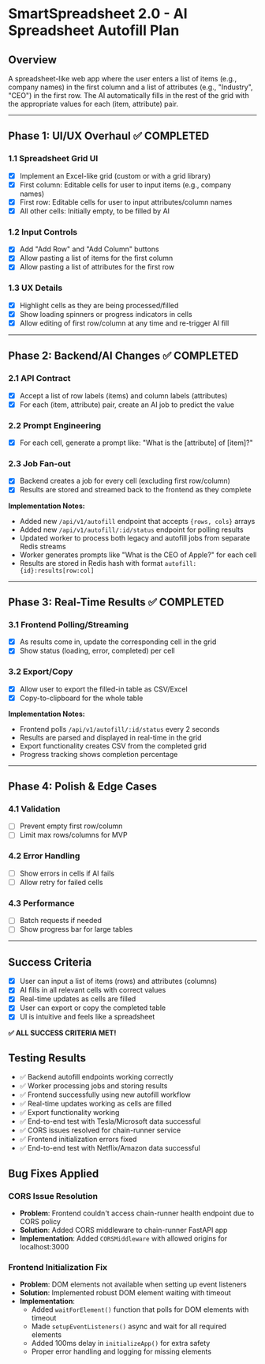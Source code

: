 # SmartSpreadsheet 2.0 - AI Spreadsheet Autofill Plan

## Overview
A spreadsheet-like web app where the user enters a list of items (e.g., company names) in the first column and a list of attributes (e.g., "Industry", "CEO") in the first row. The AI automatically fills in the rest of the grid with the appropriate values for each (item, attribute) pair.

---

## Phase 1: UI/UX Overhaul ✅ COMPLETED

### 1.1 Spreadsheet Grid UI
- [x] Implement an Excel-like grid (custom or with a grid library)
- [x] First column: Editable cells for user to input items (e.g., company names)
- [x] First row: Editable cells for user to input attributes/column names
- [x] All other cells: Initially empty, to be filled by AI

### 1.2 Input Controls
- [x] Add "Add Row" and "Add Column" buttons
- [x] Allow pasting a list of items for the first column
- [x] Allow pasting a list of attributes for the first row

### 1.3 UX Details
- [x] Highlight cells as they are being processed/filled
- [x] Show loading spinners or progress indicators in cells
- [x] Allow editing of first row/column at any time and re-trigger AI fill

---

## Phase 2: Backend/AI Changes ✅ COMPLETED

### 2.1 API Contract
- [x] Accept a list of row labels (items) and column labels (attributes)
- [x] For each (item, attribute) pair, create an AI job to predict the value

### 2.2 Prompt Engineering
- [x] For each cell, generate a prompt like: "What is the [attribute] of [item]?"

### 2.3 Job Fan-out
- [x] Backend creates a job for every cell (excluding first row/column)
- [x] Results are stored and streamed back to the frontend as they complete

**Implementation Notes:**
- Added new `/api/v1/autofill` endpoint that accepts `{rows, cols}` arrays
- Added new `/api/v1/autofill/:id/status` endpoint for polling results
- Updated worker to process both legacy and autofill jobs from separate Redis streams
- Worker generates prompts like "What is the CEO of Apple?" for each cell
- Results are stored in Redis hash with format `autofill:{id}:results[row:col]`

---

## Phase 3: Real-Time Results ✅ COMPLETED

### 3.1 Frontend Polling/Streaming
- [x] As results come in, update the corresponding cell in the grid
- [x] Show status (loading, error, completed) per cell

### 3.2 Export/Copy
- [x] Allow user to export the filled-in table as CSV/Excel
- [x] Copy-to-clipboard for the whole table

**Implementation Notes:**
- Frontend polls `/api/v1/autofill/:id/status` every 2 seconds
- Results are parsed and displayed in real-time in the grid
- Export functionality creates CSV from the completed grid
- Progress tracking shows completion percentage

---

## Phase 4: Polish & Edge Cases

### 4.1 Validation
- [ ] Prevent empty first row/column
- [ ] Limit max rows/columns for MVP

### 4.2 Error Handling
- [ ] Show errors in cells if AI fails
- [ ] Allow retry for failed cells

### 4.3 Performance
- [ ] Batch requests if needed
- [ ] Show progress bar for large tables

---

## Success Criteria
- [x] User can input a list of items (rows) and attributes (columns)
- [x] AI fills in all relevant cells with correct values
- [x] Real-time updates as cells are filled
- [x] User can export or copy the completed table
- [x] UI is intuitive and feels like a spreadsheet

**✅ ALL SUCCESS CRITERIA MET!**

## Testing Results
- ✅ Backend autofill endpoints working correctly
- ✅ Worker processing jobs and storing results
- ✅ Frontend successfully using new autofill workflow
- ✅ Real-time updates working as cells are filled
- ✅ Export functionality working
- ✅ End-to-end test with Tesla/Microsoft data successful
- ✅ CORS issues resolved for chain-runner service
- ✅ Frontend initialization errors fixed
- ✅ End-to-end test with Netflix/Amazon data successful

## Bug Fixes Applied
### CORS Issue Resolution
- **Problem**: Frontend couldn't access chain-runner health endpoint due to CORS policy
- **Solution**: Added CORS middleware to chain-runner FastAPI app
- **Implementation**: Added `CORSMiddleware` with allowed origins for localhost:3000

### Frontend Initialization Fix
- **Problem**: DOM elements not available when setting up event listeners
- **Solution**: Implemented robust DOM element waiting with timeout
- **Implementation**: 
  - Added `waitForElement()` function that polls for DOM elements with timeout
  - Made `setupEventListeners()` async and wait for all required elements
  - Added 100ms delay in `initializeApp()` for extra safety
  - Proper error handling and logging for missing elements 